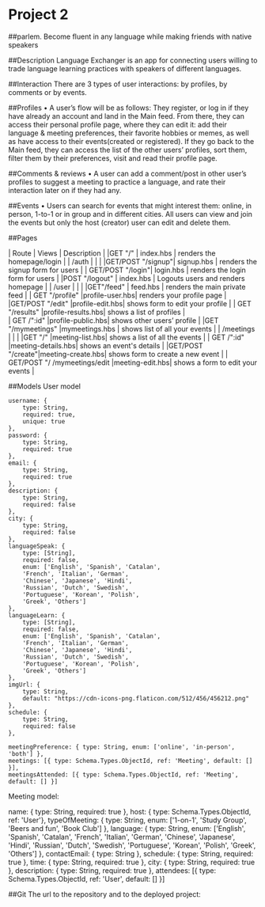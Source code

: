 # Project 2

##parlem.
Become fluent in any language while making friends with native speakers 

##Description
Language Exchanger is an app for connecting users willing to trade language learning practices with speakers of different languages.

##Interaction
There are 3 types of user interactions: by profiles, by comments or by events.

##Profiles
    • A user’s flow will be as follows: They register, or log in if they have already an account and land in the Main feed. From there, they can access their personal profile page, where they can edit it: add their language & meeting preferences, their favorite hobbies or memes, as well as have access to their events(created or registered).  If they go back to the Main feed, they can access the list of the other users’ profiles, sort them, filter them by their preferences, visit and read their profile page.

##Comments & reviews
    • A user can add a comment/post in other user’s profiles to suggest a meeting to practice a language, and rate their interaction later on if they had any. 

##Events
    • Users can search for events that might interest them: online, in person, 1-to-1 or in group and in different cities. All users can view and join the events but only the host (creator) user can edit and delete them.
 

##Pages

| Route            |    Views       |          Description                | 
|GET "/"	   | index.hbs      | renders the homepage/login          |
| /auth	           |                |                                     |
|GET/POST "/signup"| signup.hbs     | renders the signup form for users   |
| GET/POST "/login"|   login.hbs    | renders the login form for users    |
|POST "/logout"    | index.hbs      | Logouts users and renders homepage  |
| /user            |                |                                     |	
|GET"/feed"        | feed.hbs       | renders the main private feed       |
| GET "/profile"   |profile-user.hbs| renders your profile page           |
|GET/POST "/edit"  |profile-edit.hbs| shows form to edit your profile     |
| GET "/results"   |profile-results.hbs|    shows a list of profiles      |			
| GET /":id"       |profile-public.hbs|   shows other users’ profile      |	
|GET "/mymeetings" |mymeetings.hbs  | shows list of all your events       |
| /meetings        |                |                                     |
|GET "/"           |meeting-list.hbs| shows a list of all the events      |
| GET /":id"       |meeting-details.hbs|   shows an event's details       |	
|GET/POST "/create"|meeting-create.hbs| shows form to create a new event  |
| GET/POST "/
/mymeetings/edit   |meeting-edit.hbs|   shows a form to edit your events  |

##Models
User model

	username: {
		type: String,
		required: true,
		unique: true
	},
	password: {
		type: String,
		required: true
	},
	email: {
		type: String,
		required: true
	},
	description: {
		type: String,
		required: false
	},
	city: {
		type: String,
		required: false
	},
	languageSpeak: {
		type: [String],
		required: false,
		enum: ['English', 'Spanish', 'Catalan',
        'French', 'Italian', 'German',
        'Chinese', 'Japanese', 'Hindi',
        'Russian', 'Dutch', 'Swedish',
        'Portuguese', 'Korean', 'Polish',
        'Greek', 'Others']
	},
	languageLearn: {
		type: [String],
		required: false,
		enum: ['English', 'Spanish', 'Catalan',
        'French', 'Italian', 'German',
        'Chinese', 'Japanese', 'Hindi',
        'Russian', 'Dutch', 'Swedish',
        'Portuguese', 'Korean', 'Polish',
        'Greek', 'Others']
	},
	imgUrl: {
		type: String,
		default: "https://cdn-icons-png.flaticon.com/512/456/456212.png"
	},
	schedule: {
		type: String,
		required: false
	},

	meetingPreference: { type: String, enum: ['online', 'in-person', 'both'] },
	meetings: [{ type: Schema.Types.ObjectId, ref: 'Meeting', default: [] }],
	meetingsAttended: [{ type: Schema.Types.ObjectId, ref: 'Meeting', default: [] }]



Meeting model:

name: {
        type: String,
        required: true
    },
    host: { type: Schema.Types.ObjectId, ref: 'User'},
    typeOfMeeting: {
        type: String,
        enum: ['1-on-1', 'Study Group', 'Beers and fun', 'Book Club']
    },
    language: {
        type: String,
        enum: ['English', 'Spanish', 'Catalan',
        'French', 'Italian', 'German',
        'Chinese', 'Japanese', 'Hindi',
        'Russian', 'Dutch', 'Swedish',
        'Portuguese', 'Korean', 'Polish',
        'Greek', 'Others']
    },
    contactEmail: {
        type: String
    },
    schedule: {
        type: String,
        required: true
    },
    time: {
        type: String,
        required: true
    },
    city: {
        type: String,
        required: true
    },
    description: {
		type: String,
		required: true
	},
    attendees: [{ type: Schema.Types.ObjectId, ref: 'User', default: [] }]


##Git
The url to the repository and to the deployed project:






